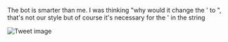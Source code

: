 The bot is smarter than me. I was thinking "why would it change the ' to ", that's not our style but of course it's necessary for the ' in the string


![Tweet image](/assets/crosspoast/GamWTogbsAAUv1z.jpg)

